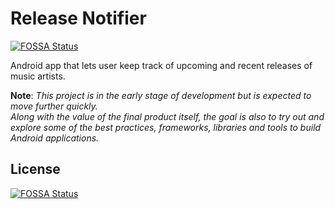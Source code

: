 # Release Notifier
[![FOSSA Status](https://app.fossa.io/api/projects/git%2Bgithub.com%2Fqwertyfinger%2Frelease-notifier.svg?type=shield)](https://app.fossa.io/projects/git%2Bgithub.com%2Fqwertyfinger%2Frelease-notifier?ref=badge_shield)

Android app that lets user keep track of upcoming and recent releases of music artists. 

**Note**: *This project is in the early stage of development but is expected to move further quickly.\
Along with the value of the final product itself, the goal is also to try out and explore some of the best practices, frameworks, libraries and tools to build Android applications.*


## License
[![FOSSA Status](https://app.fossa.io/api/projects/git%2Bgithub.com%2Fqwertyfinger%2Frelease-notifier.svg?type=large)](https://app.fossa.io/projects/git%2Bgithub.com%2Fqwertyfinger%2Frelease-notifier?ref=badge_large)